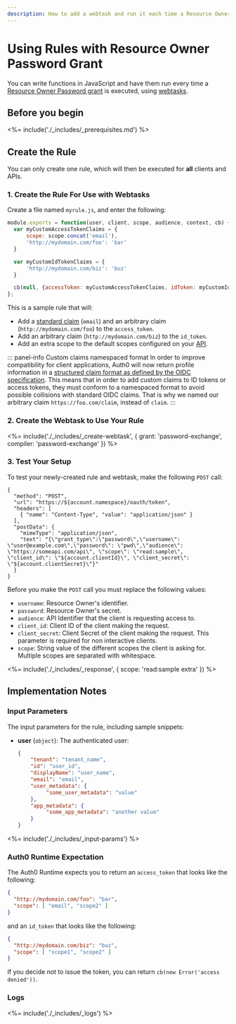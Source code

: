 ```yaml
---
description: How to add a webtask and run it each time a Resource Owner Password grant is executed.
---
```


# Using Rules with Resource Owner Password Grant

You can write functions in JavaScript and have them run every time a [Resource Owner Password grant](/api-auth/grant/password) is executed, using [webtasks](https://webtask.io/).

## Before you begin

<%= include('./_includes/_prerequisites.md') %>

## Create the Rule

You can only create one rule, which will then be executed for **all** clients and APIs.

### 1. Create the Rule For Use with Webtasks

Create a file named `myrule.js`, and enter the following:

```js
module.exports = function(user, client, scope, audience, context, cb) {
  var myCustomAccessTokenClaims = {
	  scope: scope.concat('email'),
	  'http://mydomain.com/foo': 'bar'
  }

  var myCustomIdTokenClaims = {
	  'http://mydomain.com/biz': 'buz'
  }

  cb(null, {accessToken: myCustomAccessTokenClaims, idToken: myCustomIdTokenClaims});
};
```
This is a sample rule that will:

* Add a [standard claim](https://openid.net/specs/openid-connect-core-1_0.html#StandardClaims) (`email`) and an arbitrary claim (`http://mydomain.com/foo`) to the `access_token`.
* Add an arbitrary claim (`http://mydomain.com/biz`) to the `id_token`.
* Add an extra scope to the default scopes configured on your [API](${manage_url}/#/apis).

::: panel-info Custom claims namespaced format
In order to improve compatibility for client applications, Auth0 will now return profile information in a [structured claim format as defined by the OIDC specification](https://openid.net/specs/openid-connect-core-1_0.html#StandardClaims). This means that in order to add custom claims to ID tokens or access tokens, they must conform to a namespaced format to avoid possible collisions with standard OIDC claims. That is why we named our arbitrary claim `https://foo.com/claim`, instead of `claim`.
:::


### 2. Create the Webtask to Use Your Rule

<%= include('./_includes/_create-webtask', {
	  grant: 'password-exchange',
		compiler: 'password-exchange'
}) %>

### 3. Test Your Setup

To test your newly-created rule and webtask, make the following `POST` call:

```har
{
  "method": "POST",
  "url": "https://${account.namespace}/oauth/token",
  "headers": [
    { "name": "Content-Type", "value": "application/json" }
  ],
  "postData": {
    "mimeType": "application/json",
    "text": "{\"grant_type\":\"password\",\"username\": \"user@example.com\",\"password\": \"pwd\",\"audience\": \"https://someapi.com/api\", \"scope\": \"read:sample\", \"client_id\": \"${account.clientId}\", \"client_secret\": \"${account.clientSecret}\"}"
  }
}
```

Before you make the `POST` call you must replace the following values:
* `username`: Resource Owner's identifier.
* `password`: Resource Owner's secret.
* `audience`: API Identifier that the client is requesting access to.
* `client_id`: Client ID of the client making the request.
* `client_secret`: Client Secret of the client making the request. This parameter is required for non interactive clients.
* `scope`: String value of the different scopes the client is asking for. Multiple scopes are separated with whitespace.

<%= include('./_includes/_response', {
	  scope: 'read:sample extra'
}) %>

## Implementation Notes

### Input Parameters

The input parameters for the rule, including sample snippets:

* **user** (`object`): The authenticated user:

    ```json
    {
        "tenant": "tenant_name",
        "id": "user_id",
        "displayName": "user_name",
        "email": "email",
        "user_metadata": {
             "some_user_metadata": "value"
        },
        "app_metadata": {
             "some_app_metadata": "another value"
        }
    }
    ```

<%= include('./_includes/_input-params') %>

### Auth0 Runtime Expectation

The Auth0 Runtime expects you to return an `access_token` that looks like the following:

```json
{
  "http://mydomain.com/foo": "bar",
  "scope": [ "email", "scope2" ]
}
```

and an `id_token` that looks like the following:

```json
{
  "http://mydomain.com/biz": "buz",
  "scope": [ "scope1", "scope2" ]
}
```

If you decide not to issue the token, you can return `cb(new Error('access denied'))`.

### Logs

<%= include('./_includes/_logs') %>
